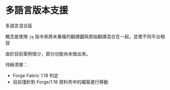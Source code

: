 # 多語言版本支援

多語言混合區

概念是使用 ``jq`` 指令來將未重複的翻譯鍵與原始翻譯混合在一起，並使不同平台相容

由於目前案例很少，部分功能尚未做出來。

待辦清單：

- Forge Fabric 1.18 判定
- 目前僅針對 Forge/1.18 資料夾中的檔案進行移動

